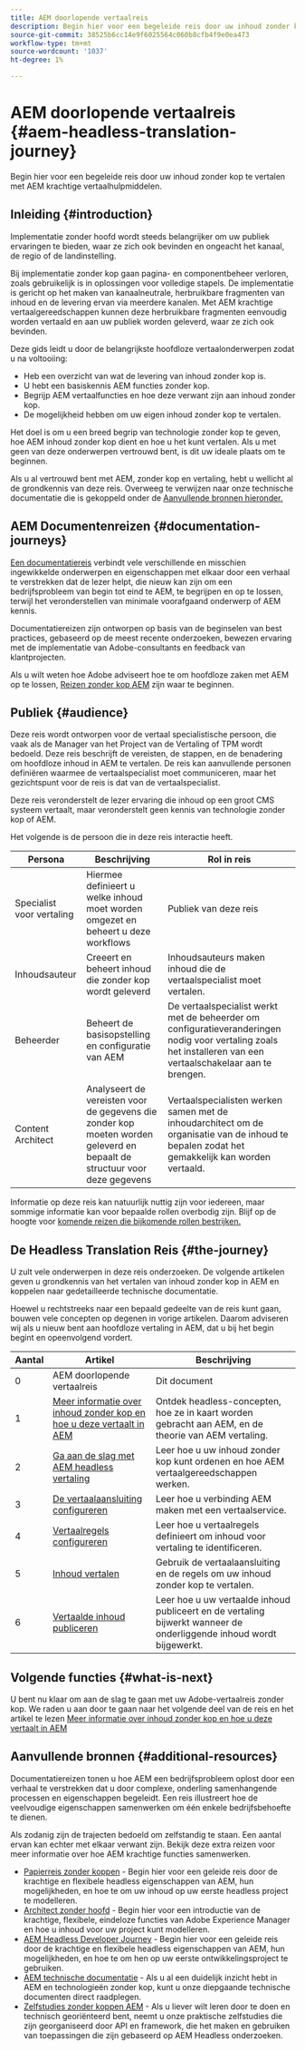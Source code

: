 ```yaml
---
title: AEM doorlopende vertaalreis
description: Begin hier voor een begeleide reis door uw inhoud zonder kop te vertalen met AEM krachtige vertaalhulpmiddelen.
source-git-commit: 38525b6cc14e9f6025564c060b8cfb4f9e0ea473
workflow-type: tm+mt
source-wordcount: '1037'
ht-degree: 1%

---
```


# AEM doorlopende vertaalreis {#aem-headless-translation-journey}

Begin hier voor een begeleide reis door uw inhoud zonder kop te vertalen met AEM krachtige vertaalhulpmiddelen.

## Inleiding {#introduction}

Implementatie zonder hoofd wordt steeds belangrijker om uw publiek ervaringen te bieden, waar ze zich ook bevinden en ongeacht het kanaal, de regio of de landinstelling.

Bij implementatie zonder kop gaan pagina- en componentbeheer verloren, zoals gebruikelijk is in oplossingen voor volledige stapels. De implementatie is gericht op het maken van kanaalneutrale, herbruikbare fragmenten van inhoud en de levering ervan via meerdere kanalen. Met AEM krachtige vertaalgereedschappen kunnen deze herbruikbare fragmenten eenvoudig worden vertaald en aan uw publiek worden geleverd, waar ze zich ook bevinden.

Deze gids leidt u door de belangrijkste hoofdloze vertaalonderwerpen zodat u na voltooiing:

* Heb een overzicht van wat de levering van inhoud zonder kop is.
* U hebt een basiskennis AEM functies zonder kop.
* Begrijp AEM vertaalfuncties en hoe deze verwant zijn aan inhoud zonder kop.
* De mogelijkheid hebben om uw eigen inhoud zonder kop te vertalen.

Het doel is om u een breed begrip van technologie zonder kop te geven, hoe AEM inhoud zonder kop dient en hoe u het kunt vertalen. Als u met geen van deze onderwerpen vertrouwd bent, is dit uw ideale plaats om te beginnen.

Als u al vertrouwd bent met AEM, zonder kop en vertaling, hebt u wellicht al de grondkennis van deze reis. Overweeg te verwijzen naar onze technische documentatie die is gekoppeld onder de [Aanvullende bronnen hieronder.](#additional-resources)

## AEM Documentenreizen {#documentation-journeys}

[Een documentatiereis](/help/journey-documentation/home.md) verbindt vele verschillende en misschien ingewikkelde onderwerpen en eigenschappen met elkaar door een verhaal te verstrekken dat de lezer helpt, die nieuw kan zijn om een bedrijfsprobleem van begin tot eind te AEM, te begrijpen en op te lossen, terwijl het veronderstellen van minimale voorafgaand onderwerp of AEM kennis.

Documentatiereizen zijn ontworpen op basis van de beginselen van best practices, gebaseerd op de meest recente onderzoeken, bewezen ervaring met de implementatie van Adobe-consultants en feedback van klantprojecten.

Als u wilt weten hoe Adobe adviseert hoe te om hoofdloze zaken met AEM op te lossen, [Reizen zonder kop AEM](/help/journey-headless/home.md) zijn waar te beginnen.

## Publiek {#audience}

Deze reis wordt ontworpen voor de vertaal specialistische persoon, die vaak als de Manager van het Project van de Vertaling of TPM wordt bedoeld. Deze reis beschrijft de vereisten, de stappen, en de benadering om hoofdloze inhoud in AEM te vertalen. De reis kan aanvullende personen definiëren waarmee de vertaalspecialist moet communiceren, maar het gezichtspunt voor de reis is dat van de vertaalspecialist.

Deze reis veronderstelt de lezer ervaring die inhoud op een groot CMS systeem vertaalt, maar veronderstelt geen kennis van technologie zonder kop of AEM.

Het volgende is de persoon die in deze reis interactie heeft.

| Persona | Beschrijving | Rol in reis |
|---|---|---|
| Specialist voor vertaling | Hiermee definieert u welke inhoud moet worden omgezet en beheert u deze workflows | Publiek van deze reis |
| Inhoudsauteur | Creeert en beheert inhoud die zonder kop wordt geleverd | Inhoudsauteurs maken inhoud die de vertaalspecialist moet vertalen. |
| Beheerder | Beheert de basisopstelling en configuratie van AEM | De vertaalspecialist werkt met de beheerder om configuratieveranderingen nodig voor vertaling zoals het installeren van een vertaalschakelaar aan te brengen. |
| Content Architect | Analyseert de vereisten voor de gegevens die zonder kop moeten worden geleverd en bepaalt de structuur voor deze gegevens | Vertaalspecialisten werken samen met de inhoudarchitect om de organisatie van de inhoud te bepalen zodat het gemakkelijk kan worden vertaald. |

Informatie op deze reis kan natuurlijk nuttig zijn voor iedereen, maar sommige informatie kan voor bepaalde rollen overbodig zijn. Blijf op de hoogte voor [komende reizen die bijkomende rollen bestrijken.](/help/journey-documentation/home.md#journeys)

## De Headless Translation Reis {#the-journey}

U zult vele onderwerpen in deze reis onderzoeken. De volgende artikelen geven u grondkennis van het vertalen van inhoud zonder kop in AEM en koppelen naar gedetailleerde technische documentatie.

Hoewel u rechtstreeks naar een bepaald gedeelte van de reis kunt gaan, bouwen vele concepten op degenen in vorige artikelen. Daarom adviseren wij als u nieuw bent aan hoofdloze vertaling in AEM, dat u bij het begin begint en opeenvolgend vordert.

| Aantal | Artikel | Beschrijving |
|---|---|---|
| 0 | AEM doorlopende vertaalreis | Dit document |
| 1 | [Meer informatie over inhoud zonder kop en hoe u deze vertaalt in AEM](learn-about.md) | Ontdek headless-concepten, hoe ze in kaart worden gebracht aan AEM, en de theorie van AEM vertaling. |
| 2 | [Ga aan de slag met AEM headless vertaling](getting-started.md) | Leer hoe u uw inhoud zonder kop kunt ordenen en hoe AEM vertaalgereedschappen werken. |
| 3 | [De vertaalaansluiting configureren](configure-connector.md) | Leer hoe u verbinding AEM maken met een vertaalservice. |
| 4 | [Vertaalregels configureren](translation-rules.md) | Leer hoe u vertaalregels definieert om inhoud voor vertaling te identificeren. |
| 5 | [Inhoud vertalen](translate-content.md) | Gebruik de vertaalaansluiting en de regels om uw inhoud zonder kop te vertalen. |
| 6 | [Vertaalde inhoud publiceren](publish-content.md) | Leer hoe u uw vertaalde inhoud publiceert en de vertaling bijwerkt wanneer de onderliggende inhoud wordt bijgewerkt. |

## Volgende functies {#what-is-next}

U bent nu klaar om aan de slag te gaan met uw Adobe-vertaalreis zonder kop. We raden u aan door te gaan naar het volgende deel van de reis en het artikel te lezen [Meer informatie over inhoud zonder kop en hoe u deze vertaalt in AEM](learn-about.md)

## Aanvullende bronnen {#additional-resources}

Documentatiereizen tonen u hoe AEM een bedrijfsprobleem oplost door een verhaal te verstrekken dat u door complexe, onderling samenhangende processen en eigenschappen begeleidt. Een reis illustreert hoe de veelvoudige eigenschappen samenwerken om één enkele bedrijfsbehoefte te dienen.

Als zodanig zijn de trajecten bedoeld om zelfstandig te staan. Een aantal ervan kan echter met elkaar verwant zijn. Bekijk deze extra reizen voor meer informatie over hoe AEM krachtige functies samenwerken.

* [Papierreis zonder koppen](/help/journey-headless/author/overview.md) - Begin hier voor een geleide reis door de krachtige en flexibele headless eigenschappen van AEM, hun mogelijkheden, en hoe te om uw inhoud op uw eerste headless project te modelleren.
* [Architect zonder hoofd](/help/journey-headless/architect/overview.md) - Begin hier voor een introductie van de krachtige, flexibele, eindeloze functies van Adobe Experience Manager en hoe u inhoud voor uw project kunt modelleren.
* [AEM Headless Developer Journey](/help/journey-headless/developer/overview.md) - Begin hier voor een geleide reis door de krachtige en flexibele headless eigenschappen van AEM, hun mogelijkheden, en hoe te om hen op uw eerste ontwikkelingsproject te gebruiken.
* [AEM technische documentatie](https://experienceleague.adobe.com/docs/experience-manager-65.html) - Als u al een duidelijk inzicht hebt in AEM en technologieën zonder kop, kunt u onze diepgaande technische documenten direct raadplegen.
* [Zelfstudies zonder koppen AEM](https://experienceleague.adobe.com/docs/experience-manager-learn/getting-started-with-aem-headless/overview.html) - Als u liever wilt leren door te doen en technisch georiënteerd bent, neemt u onze praktische zelfstudies die zijn georganiseerd door API en framework, die het maken en gebruiken van toepassingen die zijn gebaseerd op AEM Headless onderzoeken.
